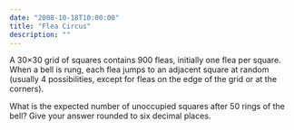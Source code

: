```yaml
---
date: "2008-10-18T10:00:00"
title: "Flea Circus"
description: ""
---
```


<p>A 30×30 grid of squares contains 900 fleas, initially one flea per square.
When a bell is rung, each flea jumps to an adjacent square at random (usually 4 possibilities, except for fleas on the edge of the grid or at the corners).</p>
<p>What is the expected number of unoccupied squares after 50 rings of the bell? Give your answer rounded to six decimal places.</p>

